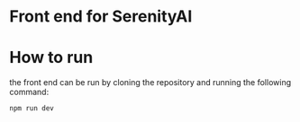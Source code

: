# Front end for SerenityAI

# How to run
the front end can be run by cloning the repository and running the following command:
```console
npm run dev
```



